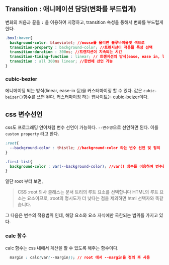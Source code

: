 ## Transition : 애니메이션 담당(변화를 부드럽게)
변화의 처음과 끝을 `:` 을 이용하여 지정하고, transition 속성을 통해서 변화를 부드럽게 한다.

```css
.box1:hover{
  background-color: blueviolet; //mouse를 올리면 블루바이올렛 색으로
  transition-property : background-color; //트렌지션이 적용될 특성 선택
  transition-duration : 300ms; //트렌지션이 지속되는 시간
  transition-timing-function : linear; // 트렌지션의 방식(ease, ease in, linear 등등)
  transition : all 300ms linear; //한번에 선언 가능
}
```

### cubic-bezier
에니메이팅 되는 방식(linear, ease-in 등)을 커스터마이징 할 수 있다. 값은 `cubic-beizer()`함수를 쓰면 된다. 커스터마이징 하는 웹사이트는 [cubic-beizer](https://cubic-bezier.com/#.17,.67,.83,.67)이다.


## css 변수선언
css도 프로그래밍 언어처럼 변수 선언이 가능하다. `--변수명`으로 선언하면 된다. 이를 `custom property` 라고 한다.
```css
:root{
  --background-color : thistle; //background-color 라는 변수 선언 및 정의
}

.first-list{
  background-color : var(--background-color); //var() 함수를 이용하여 변수를 사용할 수 있다.
}
```   

일단 root 부터 보면, 
>CSS :root 의사 클래스는 문서 트리의 루트 요소를 선택합니다 HTML의 루트 요소는 <html> 요소이므로, :root의 명시도가 더 낮다는 점을 제외하면 html 선택자와 똑같습니다.   
  
그 다음은 변수의 적용범위 인데, 해당 요소와 요소 자식에만 국한되는 범위를 가지고 있다. 
  
### calc 함수
calc 함수는 css 내에서 계산을 할 수 있도록 해주는 함수이다. 
```css
  margin : calc(var(--margin)); // root 에서 --margin을 정의 후 사용
```
